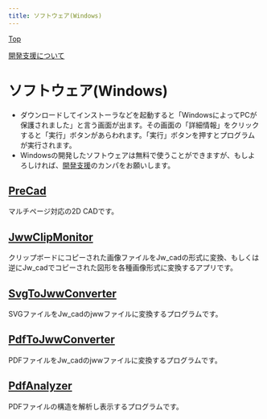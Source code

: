 ```yaml
---
title: ソフトウェア(Windows)
---
```

[Top](https://junkbulk.com)

[開発支援について](donate/index.html)

# ソフトウェア(Windows)
- ダウンロードしてインストーラなどを起動すると「WindowsによってPCが保護されました」と言う画面が出ます。その画面の「詳細情報」をクリックすると「実行」ボタンがあらわれます。「実行」ボタンを押すとプログラムが実行されます。
- Windowsの開発したソフトウェアは無料で使うことができますが、もしよろしければ、[開発支援](donate/index.html)のカンパをお願いします。

## [PreCad](precad/index.html)
マルチページ対応の2D CADです。

## [JwwClipMonitor](JwwClipMonitor/index.html)
クリップボードにコピーされた画像ファイルをJw_cadの形式に変換、もしくは逆にJw_cadでコピーされた図形を各種画像形式に変換するアプリです。

## [SvgToJwwConverter](SvgToJwwConverter/index.html)
SVGファイルをJw_cadのjwwファイルに変換するプログラムです。

## [PdfToJwwConverter](PdfToJwwConverter/index.html)
PDFファイルをJw_cadのjwwファイルに変換するプログラムです。

## [PdfAnalyzer](PdfAnalyzer/index.html)
PDFファイルの構造を解析し表示するプログラムです。
